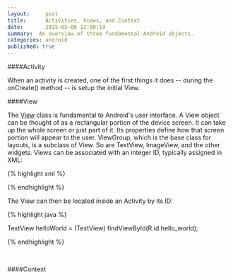 ```yaml
---
layout:     post
title:      Activities, Views, and Context
date:       2015-05-08 12:00:19
summary:  An overview of three fundamental Android objects.
categories: android
published: true
---
```


####Activity

When an activity is created, one of the first things it does -- during the onCreate() method -- is setup the initial View.

####View

The [View](http://developer.android.com/reference/android/view/View.html) class is fundamental to Android's user interface. A View object can be thought of as a rectangular portion of the device screen. It can take up the whole screen or just part of it. Its properties define how that screen portion will appear to the user. ViewGroup, which is the base class for layouts, is a subclass of View. So are TextView, ImageView, and the other widgets. Views can be associated with an integer ID, typically assigned in XML:

{% highlight xml %}

<TextView
    android:id="@+id/hello_world"
    android:layout_width="wrap_content"
    android:layout_height="wrap_content"
    android:text="Hello world!"/>

{% endhighlight %}

The View can then be located inside an Activity by its ID:

{% highlight java %}

TextView helloWorld = (TextView) findViewById(R.id.hello_world);

{% endhighlight %}

<br>

####Context

<br>
